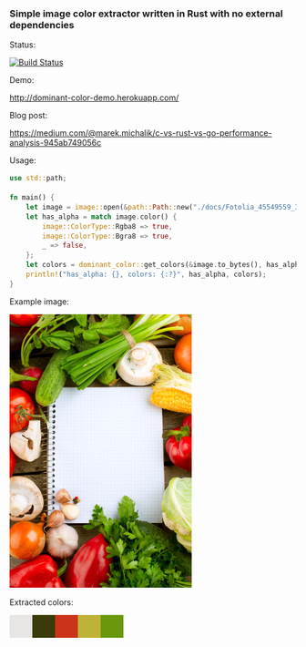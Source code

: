 ### Simple image color extractor written in Rust with no external dependencies

Status:

[![Build Status](https://travis-ci.org/marekm4/dominant_color.svg?branch=master)](https://travis-ci.org/marekm4/dominant_color)

Demo:

http://dominant-color-demo.herokuapp.com/

Blog post:

https://medium.com/@marek.michalik/c-vs-rust-vs-go-performance-analysis-945ab749056c

Usage:
```rust
use std::path;

fn main() {
    let image = image::open(&path::Path::new("./docs/Fotolia_45549559_320_480.jpg")).unwrap();
    let has_alpha = match image.color() {
        image::ColorType::Rgba8 => true,
        image::ColorType::Bgra8 => true,
        _ => false,
    };
    let colors = dominant_color::get_colors(&image.to_bytes(), has_alpha);
    println!("has_alpha: {}, colors: {:?}", has_alpha, colors);
}
```

Example image:

![Image](https://raw.githubusercontent.com/marekm4/dominant_color/master/docs/Fotolia_45549559_320_480.jpg)

Extracted colors:

![Colors](https://raw.githubusercontent.com/marekm4/dominant_color/master/docs/colors.png)
